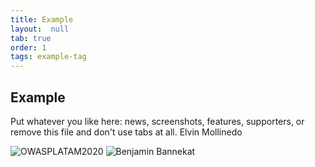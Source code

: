 ```yaml
---
title: Example
layout:  null
tab: true
order: 1
tags: example-tag
---
```


## Example

Put whatever you like here: news, screenshots, features, supporters, or remove this file and don't use tabs at all. Elvin Mollinedo


![OWASPLATAM2020](/www-chapter-bolivia/assets/images/back3.png "OWASP LATAM 2020")
![Benjamin Bannekat](https://octodex.github.com/images/bannekat.png)